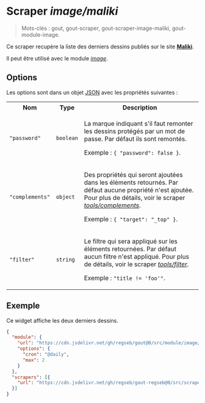 # Scraper _image/maliki_

> Mots-clés : gout, gout-scraper, gout-scraper-image-maliki, gout-module-image.

Ce scraper recupère la liste des derniers dessins publiés sur le site
[**Maliki**](https://maliki.com/strips/).

Il peut être utilisé avec le module
[_image_](https://github.com/regseb/gout/tree/HEAD/src/module/image#readme).

## Options

Les options sont dans un objet
[JSON](https://www.json.org/json-fr.html "JavaScript Object Notation") avec les
propriétés suivantes :

<table>
  <tr>
    <th>Nom</th>
    <th>Type</th>
    <th>Description</th>
  </tr>
  <tr>
    <td><code>"password"</code></td>
    <td><code>boolean</code></td>
    <td>
      <p>
        La marque indiquant s'il faut remonter les dessins protégés par un mot
        de passe. Par défaut ils sont remontés.
      </p>
      <p>
        Exemple : <code>{ "password": false }</code>.
      </p>
    </td>
  </tr>
  <tr>
    <td><code>"complements"</code></td>
    <td><code>object</code></td>
    <td>
      <p>
        Des propriétés qui seront ajoutées dans les éléments retournés. Par
        défaut aucune propriété n'est ajoutée. Pour plus de détails, voir le
        scraper
        <a href="https://github.com/regseb/gout/tree/HEAD/src/scraper/tools/complements#readme"><em>tools/complements</em></a>.
      </p>
      <p>
        Exemple : <code>{ "target": "_top" }</code>.
      </p>
    </td>
  </tr>
  <tr>
    <td><code>"filter"</code></td>
    <td><code>string</code></td>
    <td>
      <p>
        Le filtre qui sera appliqué sur les éléments retournées. Par défaut
        aucun filtre n'est appliqué. Pour plus de détails, voir le scraper
        <a href="https://github.com/regseb/gout/tree/HEAD/src/scraper/tools/filter#readme"><em>tools/filter</em></a>.
      </p>
      <p>
        Exemple : <code>"title != 'foo'"</code>.
      </p>
    </td>
  </tr>
</table>

## Exemple

Ce widget affiche les deux derniers dessins.

```JSON
{
  "module": {
    "url": "https://cdn.jsdelivr.net/gh/regseb/gout@0/src/module/image/image.js",
    "options": {
      "cron": "@daily",
      "max": 2
    }
  },
  "scrapers": [{
    "url": "https://cdn.jsdelivr.net/gh/regseb/gout-regseb@0/src/scraper/image/maliki/maliki.js"
  }]
}
```
